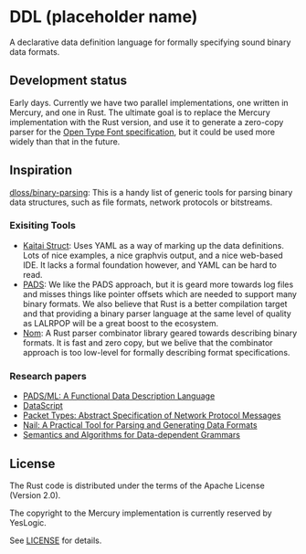 # DDL (placeholder name)

A declarative data definition language for formally specifying sound binary
data formats.

## Development status

Early days. Currently we have two parallel implementations, one written in
Mercury, and one in Rust. The ultimate goal is to replace the Mercury
implementation with the Rust version, and use it to generate a zero-copy
parser for the [Open Type Font specification], but it could be used more
widely than that in the future.

[Open Type Font specification]: https://www.microsoft.com/typography/otspec/otff.htm

## Inspiration

[dloss/binary-parsing](https://github.com/dloss/binary-parsing):
This is a handy list of generic tools for parsing binary data structures, such
as file formats, network protocols or bitstreams.

### Exisiting Tools

- [Kaitai Struct](http://kaitai.io):
    Uses YAML as a way of marking up the data definitions. Lots of nice
    examples, a nice graphvis output, and a nice web-based IDE. It lacks a
    formal foundation however, and YAML can be hard to read.
- [PADS](https://pads.cs.tufts.edu):
    We like the PADS approach, but it is geard more towards log files and
    misses things like pointer offsets which are needed to support many
    binary formats. We also believe that Rust is a better compilation target
    and that providing a binary parser language at the same level of quality
    as LALRPOP will be a great boost to the ecosystem.
- [Nom](https://github.com/Geal/nom):
    A Rust parser combinator library geared towards describing binary
    formats. It is fast and zero copy, but we belive that the combinator
    approach is too low-level for formally describing format specifications.

### Research papers

- [PADS/ML: A Functional Data Description Language](https://www.cs.princeton.edu/~dpw/papers/padsml06.pdf)
- [DataScript](http://people.cs.vt.edu/%7Egback/papers/gback-datascript-gpce2002.pdf)
- [Packet Types: Abstract Specification of Network Protocol Messages](http://conferences.sigcomm.org/sigcomm/2000/conf/paper/sigcomm2000-9-2.pdf)
- [Nail: A Practical Tool for Parsing and Generating Data Formats](https://www.usenix.org/system/files/conference/osdi14/osdi14-paper-bangert.pdf)
- [Semantics and Algorithms for Data-dependent Grammars](https://www.cs.princeton.edu/~dpw/papers/ddg-tr.pdf)

## License

The Rust code is distributed under the terms of the Apache License (Version 2.0).

The copyright to the Mercury implementation is currently reserved by YesLogic.

See [LICENSE](LICENSE) for details.
